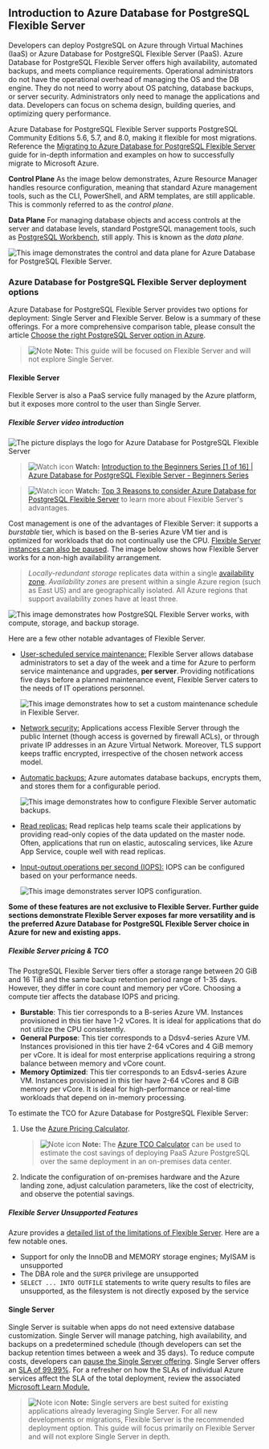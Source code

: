 ## Introduction to Azure Database for PostgreSQL Flexible Server

Developers can deploy PostgreSQL on Azure through Virtual Machines (IaaS) or Azure Database for PostgreSQL Flexible Server (PaaS). Azure Database for PostgreSQL Flexible Server offers high availability, automated backups, and meets compliance requirements. Operational administrators do not have the operational overhead of managing the OS and the DB engine. They do not need to worry about OS patching, database backups, or server security. Administrators only need to manage the applications and data. Developers can focus on schema design, building queries, and optimizing query performance.

Azure Database for PostgreSQL Flexible Server supports PostgreSQL Community Editions 5.6, 5.7, and 8.0, making it flexible for most migrations. Reference the [Migrating to Azure Database for PostgreSQL Flexible Server](https://learn.microsoft.com/azure/postgresql/flexible-server/migrate/PostgreSQL-on-premises-azure-db/01-PostgreSQL-migration-guide-intro) guide for in-depth information and examples on how to successfully migrate to Microsoft Azure.

**Control Plane**
As the image below demonstrates, Azure Resource Manager handles resource configuration, meaning that standard Azure management tools, such as the CLI, PowerShell, and ARM templates, are still applicable. This is commonly referred to as the *control plane*.

**Data Plane**
For managing database objects and access controls at the server and database levels, standard PostgreSQL management tools, such as [PostgreSQL Workbench](https://www.PostgreSQL.com/products/workbench/), still apply. This is known as the *data plane*.

![This image demonstrates the control and data plane for Azure Database for PostgreSQL Flexible Server.](./media/PostgreSQL-conceptual-diagram.png "Control plane for Azure Database for PostgreSQL Flexible Server")

### Azure Database for PostgreSQL Flexible Server deployment options

Azure Database for PostgreSQL Flexible Server provides two options for deployment: Single Server and Flexible Server. Below is a summary of these offerings. For a more comprehensive comparison table, please consult the article [Choose the right PostgreSQL Server option in Azure](https://learn.microsoft.com/azure/postgresql/flexible-server/select-right-deployment-type).

>![Note](media/note.png "Note") **Note:** This guide will be focused on Flexible Server and will not explore Single Server.

#### Flexible Server

Flexible Server is also a PaaS service fully managed by the Azure platform, but it exposes more control to the user than Single Server.

##### Flexible Server video introduction

![The picture displays the logo for Azure Database for PostgreSQL Flexible Server](media/azure-database-for-PostgreSQL-for-beginners.png "Azure Database for PostgreSQL Flexible Server YouTube logo")

>![Watch icon](media/watch.png "Watch") **Watch:** [Introduction to the Beginners Series [1 of 16] | Azure Database for PostgreSQL Flexible Server - Beginners Series](https://www.youtube.com/watch?v=TcPpNu45p78)

>![Watch icon](media/watch.png "Watch") **Watch:** [Top 3 Reasons to consider Azure Database for PostgreSQL Flexible Server](https://docs.microsoft.com/shows/data-exposed/top-3-reasons-to-consider-azure-database-for-PostgreSQL-flexible-server/) to learn more about Flexible Server's advantages.

Cost management is one of the advantages of Flexible Server: it supports a *burstable* tier, which is based on the B-series Azure VM tier and is optimized for workloads that do not continually use the CPU. [Flexible Server instances can also be paused](https://learn.microsoft.com/azure/postgresql/flexible-server/flexible-server/how-to-restart-stop-start-server-cli). The image below shows how Flexible Server works for a non-high availability arrangement.

> *Locally-redundant storage* replicates data within a single [availability zone](https://docs.microsoft.com/azure/availability-zones/az-overview). *Availability zones* are present within a single Azure region (such as East US) and are geographically isolated. All Azure regions that support availability zones have at least three.

![This image demonstrates how PostgreSQL Flexible Server works, with compute, storage, and backup storage.](./media/flexible-server.png "Operation of PostgreSQL Flexible Server")

Here are a few other notable advantages of Flexible Server.

- [User-scheduled service maintenance:](https://learn.microsoft.com/azure/postgresql/flexible-server/flexible-server/concepts-maintenance) Flexible Server allows database administrators to set a day of the week and a time for Azure to perform service maintenance and upgrades, **per server**. Providing notifications five days before a planned maintenance event, Flexible Server caters to the needs of IT operations personnel.

  ![This image demonstrates how to set a custom maintenance schedule in Flexible Server.](media/custom_maintenance_schedule.png "Setting a custom maintenance schedule")

- [Network security:](https://learn.microsoft.com/azure/postgresql/flexible-server/flexible-server/concepts-networking) Applications access Flexible Server through the public Internet (though access is governed by firewall ACLs), or through private IP addresses in an Azure Virtual Network. Moreover, TLS support keeps traffic encrypted, irrespective of the chosen network access model.

- [Automatic backups:](https://learn.microsoft.com/azure/postgresql/flexible-server/flexible-server/overview) Azure automates database backups, encrypts them, and stores them for a configurable period.

  ![This image demonstrates how to configure Flexible Server automatic backups.](media/PostgreSQL_backup_configuration.png "Configuring automatic backups")

- [Read replicas:](https://learn.microsoft.com/azure/postgresql/flexible-server/flexible-server/concepts-read-replicas) Read replicas help teams scale their applications by providing read-only copies of the data updated on the master node. Often, applications that run on elastic, autoscaling services, like Azure App Service, couple well with read replicas.
  
- [Input-output operations per second (IOPS):](https://learn.microsoft.com/azure/postgresql/flexible-server/flexible-server/concepts-compute-storage#iops) IOPS can be configured based on your performance needs.

  ![This image demonstrates server IOPS configuration.](media/PostgreSQL_iops_configuration.png "Configuring server IOPS")

**Some of these features are not exclusive to Flexible Server. Further guide sections demonstrate Flexible Server exposes far more versatility and is the preferred Azure Database for PostgreSQL Flexible Server choice in Azure for new and existing apps.**  

##### Flexible Server pricing & TCO

The PostgreSQL Flexible Server tiers offer a storage range between 20 GiB and 16 TiB and the same backup retention period range of 1-35 days. However, they differ in core count and memory per vCore. Choosing a compute tier affects the database IOPS and pricing.

- **Burstable**: This tier corresponds to a B-series Azure VM. Instances provisioned in this tier have 1-2 vCores. It is ideal for applications that do not utilize the CPU consistently.
- **General Purpose**: This tier corresponds to a Ddsv4-series Azure VM. Instances provisioned in this tier have 2-64 vCores and 4 GiB memory per vCore. It is ideal for most enterprise applications requiring a strong balance between memory and vCore count.
- **Memory Optimized**: This tier corresponds to an Edsv4-series Azure VM. Instances provisioned in this tier have 2-64 vCores and 8 GiB memory per vCore. It is ideal for high-performance or real-time workloads that depend on in-memory processing.

To estimate the TCO for Azure Database for PostgreSQL Flexible Server:

1. Use the [Azure Pricing Calculator](https://azure.microsoft.com/pricing/calculator/).

   >![Note icon](media/note.png "Note") **Note:** The [Azure TCO Calculator](https://azure.microsoft.com/pricing/tco/calculator/) can be used to estimate the cost savings of deploying PaaS Azure PostgreSQL over the same deployment in an on-premises data center.
2. Indicate the configuration of on-premises hardware and the Azure landing zone, adjust calculation parameters, like the cost of electricity, and observe the potential savings.

##### Flexible Server Unsupported Features

Azure provides a [detailed list of the limitations of Flexible Server](https://learn.microsoft.com/azure/postgresql/flexible-server/flexible-server/concepts-limitations). Here are a few notable ones.

- Support for only the InnoDB and MEMORY storage engines; MyISAM is unsupported
- The DBA role and the `SUPER` privilege are unsupported
- `SELECT ... INTO OUTFILE` statements to write query results to files are unsupported, as the filesystem is not directly exposed by the service

#### Single Server

Single Server is suitable when apps do not need extensive database customization. Single Server will manage patching, high availability, and backups on a predetermined schedule (though developers can set the backup retention times between a week and 35 days). To reduce compute costs, developers can [pause the Single Server offering](https://learn.microsoft.com/azure/postgresql/flexible-server/how-to-stop-start-server). Single Server offers an [SLA of 99.99%](https://azure.microsoft.com/updates/azure-database-for-PostgreSQL-general-availability/). For a refresher on how the SLAs of individual Azure services affect the SLA of the total deployment, review the associated [Microsoft Learn Module.](https://docs.microsoft.com/learn/modules/choose-azure-services-sla-lifecycle/)

>![Note icon](media/note.png "Note") **Note:** Single servers are best suited for existing applications already leveraging Single Server. For all new developments or migrations, Flexible Server is the recommended deployment option. This guide will focus primarily on Flexible Server and will not explore Single Server in depth.
